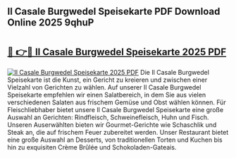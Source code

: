 ## Il Casale Burgwedel Speisekarte PDF Download Online 2025 9qhuP

# <h2><a href="http://gc65mr.nevu.top/?p=Il+Casale+Burgwedel+Speisekarte">🔗 👉🔴 Il Casale Burgwedel Speisekarte 2025 PDF</a></h2>

[![Il Casale Burgwedel Speisekarte 2025 PDF](https://i.imgur.com/dBaPXMq.png)](http://gc65mr.nevu.top/?p=Il+Casale+Burgwedel+Speisekarte)
Die Il Casale Burgwedel Speisekarte ist die Kunst, ein Gericht zu kreieren und zwischen einer Vielzahl von Gerichten zu wählen. Auf unserer Il Casale Burgwedel Speisekarte empfehlen wir einen Salatbereich, in dem Sie aus vielen verschiedenen Salaten aus frischem Gemüse und Obst wählen können. Für Fleischliebhaber bietet unsere Il Casale Burgwedel Speisekarte eine große Auswahl an Gerichten: Rindfleisch, Schweinefleisch, Huhn und Fisch. Unseren Auserwählten bieten wir Gourmet-Gerichte wie Schaschlik und Steak an, die auf frischem Feuer zubereitet werden. Unser Restaurant bietet eine große Auswahl an Desserts, von traditionellen Torten und Kuchen bis hin zu exquisiten Crème Brûlée und Schokoladen-Gateais.
